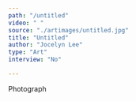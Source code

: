 ```yaml
---
path: "/untitled"
video: " "
source: "./artimages/untitled.jpg"
title: "Untitled"
author: "Jocelyn Lee"
type: "Art"
interview: "No"

---
```

Photograph
 

